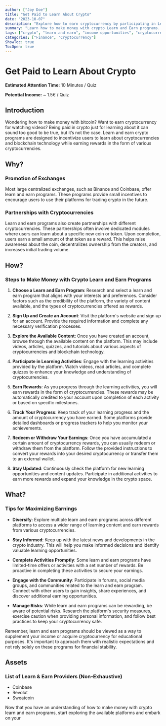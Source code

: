 ```yaml
---
author: ["Joy Doe"]
title: "Get Paid to Learn About Crypto"
date: "2023-10-07"
description: "Explore how to earn cryptocurrency by participating in Learn and Earn programs. Understand the benefits, steps, and tips for maximizing your earnings."
summary: "Learn how to make money with crypto Learn and Earn programs. Discover the benefits, steps to get started, and tips for maximizing your earnings."
tags: ["crypto", "learn and earn", "income opportunities", "cryptocurrency"]
categories: ["Finance", "Cryptocurrency"]
ShowToc: true
TocOpen: true
---
```


# Get Paid to Learn About Crypto

**Estimated Attention Time:** 10 Minutes / Quiz

**Potential Income:** ~ 1.5€ / Quiz

## Introduction

Wondering how to make money with bitcoin? Want to earn cryptocurrency for watching videos? Being paid in crypto just for learning about it can sound too good to be true, but it’s not the case. Learn and earn crypto programs are designed to incentivize users to learn about cryptocurrencies and blockchain technology while earning rewards in the form of various cryptocurrencies.

## Why?

### Promotion of Exchanges

Most large centralized exchanges, such as Binance and Coinbase, offer learn and earn programs. These programs provide small incentives to encourage users to use their platforms for trading crypto in the future.

### Partnerships with Cryptocurrencies

Learn and earn programs also create partnerships with different cryptocurrencies. These partnerships often involve dedicated modules where users can learn about a specific new coin or token. Upon completion, users earn a small amount of that token as a reward. This helps raise awareness about the coin, decentralizes ownership from the creators, and increases initial trading volume.

## How?

### Steps to Make Money with Crypto Learn and Earn Programs

1. **Choose a Learn and Earn Program**: Research and select a learn and earn program that aligns with your interests and preferences. Consider factors such as the credibility of the platform, the variety of content available, and the types of cryptocurrencies offered as rewards.

2. **Sign Up and Create an Account**: Visit the platform's website and sign up for an account. Provide the required information and complete any necessary verification processes.

3. **Explore the Available Content**: Once you have created an account, browse through the available content on the platform. This may include videos, articles, quizzes, and tutorials about various aspects of cryptocurrencies and blockchain technology.

4. **Participate in Learning Activities**: Engage with the learning activities provided by the platform. Watch videos, read articles, and complete quizzes to enhance your knowledge and understanding of cryptocurrencies.

5. **Earn Rewards**: As you progress through the learning activities, you will earn rewards in the form of cryptocurrencies. These rewards may be automatically credited to your account upon completion of each activity or based on specific milestones.

6. **Track Your Progress**: Keep track of your learning progress and the amount of cryptocurrency you have earned. Some platforms provide detailed dashboards or progress trackers to help you monitor your achievements.

7. **Redeem or Withdraw Your Earnings**: Once you have accumulated a certain amount of cryptocurrency rewards, you can usually redeem or withdraw them from the platform. Follow the provided instructions to convert your rewards into your desired cryptocurrency or transfer them to an external wallet.

8. **Stay Updated**: Continuously check the platform for new learning opportunities and content updates. Participate in additional activities to earn more rewards and expand your knowledge in the crypto space.

## What?

### Tips for Maximizing Earnings

- **Diversify**: Explore multiple learn and earn programs across different platforms to access a wider range of learning content and earn rewards from various cryptocurrencies.

- **Stay Informed**: Keep up with the latest news and developments in the crypto industry. This will help you make informed decisions and identify valuable learning opportunities.

- **Complete Activities Promptly**: Some learn and earn programs have limited-time offers or activities with a set number of rewards. Be proactive in completing these activities to secure your earnings.

- **Engage with the Community**: Participate in forums, social media groups, and communities related to the learn and earn program. Connect with other users to gain insights, share experiences, and discover additional earning opportunities.

- **Manage Risks**: While learn and earn programs can be rewarding, be aware of potential risks. Research the platform's security measures, exercise caution when providing personal information, and follow best practices to keep your cryptocurrency safe.

Remember, learn and earn programs should be viewed as a way to supplement your income or acquire cryptocurrency for educational purposes. It's important to approach them with realistic expectations and not rely solely on these programs for financial stability.

## Assets

### List of Learn & Earn Providers (Non-Exhaustive)

- Coinbase
- Revolut
- Sweatcoin

Now that you have an understanding of how to make money with crypto learn and earn programs, start exploring the available platforms and embark on your